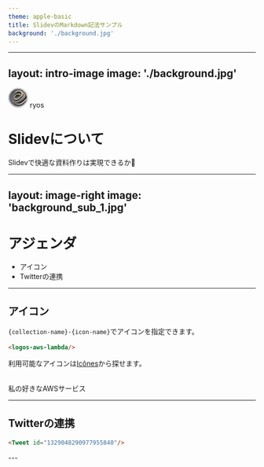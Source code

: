 ```yaml
---
theme: apple-basic
title: SlidevのMarkdown記法サンプル
background: './background.jpg'
---
```


---
layout: intro-image
image: './background.jpg'
---

<div class="absolute top-10">
<img src="python2.jpeg" class="circle" />
  <span class="font-700">
    ryos
  </span>

</div>

<div class="absolute bottom-10">
  <h1>Slidevについて</h1>
  <p>Slidevで快適な資料作りは実現できるか🤔</p>
</div>

<style>
  .circle {
    border-radius: 50%;
    width: 36px;
    height: 36px;
    object-fit: cover;
    border: 1px solid #999;
    padding: 1px;
  }
</style>


---
layout: image-right
image: 'background_sub_1.jpg'
---

# アジェンダ

* アイコン
* Twitterの連携

---

## アイコン

`{collection-name}-{icon-name}`でアイコンを指定できます。

```markdown
<logos-aws-lambda/>
```

利用可能なアイコンは[Icônes](https://icones.js.org/)から探せます。

<br>
<div class="grid grid-cols-[30%,70%] gap-1"><div>
私の好きなAWSサービス
<logos-aws class="text-xl"/>

</div><div>
<div class="grid grid-cols-[30%,30%,30%] gap-1"><div>
<logos:aws-api-gateway class="text-8xl m-20 animate-bounce"/>
</div><div>
<logos-aws-lambda class="text-8xl m-20 animate-spin"/>
</div><div>
<logos:aws-dynamodb class="text-8xl m-20 animate-ping"/>
</div></div>

</div></div>

---

## Twitterの連携


```markdown
<Tweet id="1329048290977955840"/>

```

<div class="grid grid-cols-[60%,40%] gap-4">

<div>
<Tweet id="1329048290977955840"/>
</div>

<div>


</div>

</div>
---
